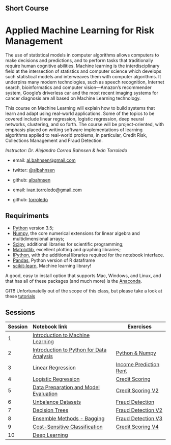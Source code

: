 ## Short Course
# Applied Machine Learning for Risk Management

The use of statistical models in computer algorithms allows computers to make decisions and predictions, and to perform tasks that traditionally require human cognitive abilities. Machine learning is the interdisciplinary field at the intersection of statistics and computer science which develops such statistical models and interweaves them with computer algorithms. It underpins many modern technologies, such as speech recognition, Internet search, bioinformatics and computer vision—Amazon’s recommender system, Google’s driverless car and the most recent imaging systems for cancer diagnosis are all based on Machine Learning technology. 

This course on Machine Learning will explain how to build systems that learn and adapt using real-world applications. Some of the topics to be covered include linear regression, logistic regression, deep neural networks, clustering, and so forth. The course will be project-oriented, with emphasis placed on writing software implementations of learning algorithms applied to real-world problems, in particular, Credit Risk, Collections Management and Fraud Detection.

*Instructor: Dr. Alejandro Correa Bahnsen & Iván Torroledo*

- email: <al.bahnsen@gmail.com>
- twitter: [@albahnsen](https://twitter.com/albahnsen)
- github: [albahnsen](http://github.com/albahnsen)

- email: <ivan.torroledo@gmail.com>
- github: [torroledo](http://github.com/torroledo)

## Requiriments 
* [Python](http://www.python.org) version 3.5;
* [Numpy](http://www.numpy.org), the core numerical extensions for linear algebra and multidimensional arrays;
* [Scipy](http://www.scipy.org), additional libraries for scientific programming;
* [Matplotlib](http://matplotlib.sf.net), excellent plotting and graphing libraries;
* [IPython](http://ipython.org), with the additional libraries required for the notebook interface.
* [Pandas](http://pandas.pydata.org/), Python version of R dataframe
* [scikit-learn](http://scikit-learn.org), Machine learning library!

A good, easy to install option that supports Mac, Windows, and Linux, and that has all of these packages (and much more) is the [Anaconda](https://www.continuum.io/).

GIT!! Unfortunatelly out of the scope of this class, but please take a look at these [tutorials](https://help.github.com/articles/good-resources-for-learning-git-and-github/)

## Sessions

| Session         | Notebook link         | Exercises |
| :------------- | :------------- | ----| 
| 1 | [Introduction to Machine Learning](http://nbviewer.jupyter.org/github/albahnsen/ML_RiskManagement/blob/master/notebooks/01-IntroMachineLearning.ipynb)|
| 2 | [Introduction to Python for Data Analysis](http://nbviewer.jupyter.org/github/albahnsen/ML_RiskManagement/blob/master/notebooks/02-IntroPython.ipynb) | [Python  & Numpy](http://nbviewer.jupyter.org/github/albahnsen/ML_RiskManagement/blob/master/exercises/02-Python%26Numpy.ipynb)|
| 3 | [Linear Regression](http://nbviewer.jupyter.org/github/albahnsen/ML_RiskManagement/blob/master/notebooks/04-linear_regression.ipynb) | [Income Prediction Rent](http://nbviewer.jupyter.org/github/albahnsen/ML_RiskManagement/blob/master/exercises/04-IncomePrediction.ipynb) 
| 4 | [Logistic Regression](http://nbviewer.jupyter.org/github/albahnsen/ML_RiskManagement/blob/master/notebooks/05-logistic_regression.ipynb) | [Credit Scoring](http://nbviewer.jupyter.org/github/albahnsen/ML_RiskManagement/blob/master/exercises/05-CreditScoring.ipynb) 
| 5 | [Data Preparation and Model Evaluation](http://nbviewer.jupyter.org/github/albahnsen/ML_RiskManagement/blob/master/notebooks/06-data_preparation_evaluation.ipynb) | [Credit Scoring V2](http://nbviewer.jupyter.org/github/albahnsen/ML_RiskManagement/blob/master/exercises/06-creditscoring_cross_validation.ipynb) |
| 6 | [Unbalance Datasets](http://nbviewer.jupyter.org/github/albahnsen/ML_RiskManagement/blob/master/notebooks/08_Unbalanced_Datasets.ipynb) | [Fraud Detection](http://nbviewer.jupyter.org/github/albahnsen/ML_RiskManagement/blob/master/exercises/08-fraud_detection_sampling.ipynb) |
| 7 | [Decision Trees](http://nbviewer.jupyter.org/github/albahnsen/ML_RiskManagement/blob/master/notebooks/09_decision_trees.ipynb) | [Fraud Detection V2](http://nbviewer.jupyter.org/github/albahnsen/ML_RiskManagement/blob/master/exercises/09-fraud_detection_DT.ipynb) |
| 8 | [Ensemble Methods - Bagging](http://nbviewer.jupyter.org/github/albahnsen/ML_RiskManagement/blob/master/notebooks/10_EnsembleMethods_Bagging.ipynb) | [Fraud Detection V3](http://nbviewer.jupyter.org/github/albahnsen/ML_RiskManagement/blob/master/exercises/10-fraud_ensemble_bagging.ipynb) |
| 9 | [Cost-Sensitive Classification](http://nbviewer.jupyter.org/github/albahnsen/ML_RiskManagement/blob/master/notebooks/13_CostSensitiveClassification.ipynb) | [Credit Scoring V4](http://nbviewer.jupyter.org/github/albahnsen/ML_RiskManagement/blob/master/exercises/13_CS_Churn.ipynb) |
| 10 | [Deep Learning](http://nbviewer.jupyter.org/github/albahnsen/ML_RiskManagement/blob/master/notebooks/14_Intro_DeepLearning.ipynb) |
